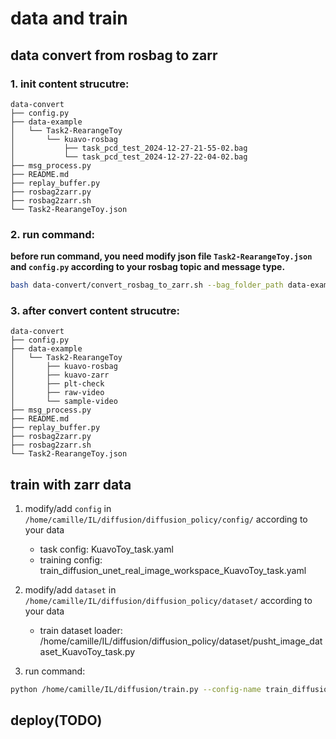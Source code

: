 # data and train
## data convert from rosbag to zarr
### 1. init content strucutre:
```
data-convert
├── config.py
├── data-example
│   └── Task2-RearangeToy
│       └── kuavo-rosbag
│           ├── task_pcd_test_2024-12-27-21-55-02.bag
│           └── task_pcd_test_2024-12-27-22-04-02.bag
├── msg_process.py
├── README.md
├── replay_buffer.py
├── rosbag2zarr.py
├── rosbag2zarr.sh
└── Task2-RearangeToy.json
```

### 2. run command:  
**before run command, you need modify json file `Task2-RearangeToy.json` and `config.py` according to your rosbag topic and message type.**
```bash
bash data-convert/convert_rosbag_to_zarr.sh --bag_folder_path data-example/Task2-RearangeToy/kuavo-rosbag --config Task2-RearangeToy.json
```

### 3. after convert content strucutre:
```
data-convert
├── config.py
├── data-example
│   └── Task2-RearangeToy
│       ├── kuavo-rosbag
│       ├── kuavo-zarr
│       ├── plt-check
│       ├── raw-video
│       └── sample-video
├── msg_process.py
├── README.md
├── replay_buffer.py
├── rosbag2zarr.py
├── rosbag2zarr.sh
└── Task2-RearangeToy.json
```

## train with zarr data
1. modify/add `config` in `/home/camille/IL/diffusion/diffusion_policy/config/` according to your data
    - task config: KuavoToy_task.yaml
    - training config: train_diffusion_unet_real_image_workspace_KuavoToy_task.yaml

2. modify/add `dataset` in `/home/camille/IL/diffusion/diffusion_policy/dataset/` according to your data
    - train dataset loader: /home/camille/IL/diffusion/diffusion_policy/dataset/pusht_image_dataset_KuavoToy_task.py

3. run command:
```bash
python /home/camille/IL/diffusion/train.py --config-name train_diffusion_unet_real_image_workspace_KuavoToy_task
```

## deploy(TODO)
